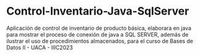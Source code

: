 # Control-Inventario-Java-SqlServer
Aplicación de control de inventario de producto básica, elaborara en java para mostrar el proceso de conexión de java a SQL SERVER, además de ilustrar el uso de procedimientos almacenados, para el curso de Bases de Datos II - UACA - IIIC2023
